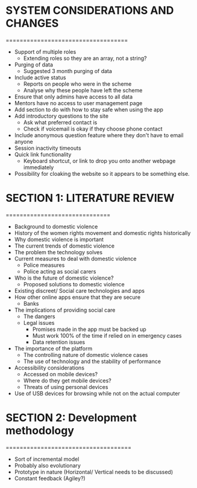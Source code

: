 # SYSTEM CONSIDERATIONS AND CHANGES
===================================

* Support of multiple roles
	* Extending roles so they are an array, not a string?
* Purging of data 
	* Suggested 3 month purging of data
* Include active status
	* Reports on people who were in the scheme
	* Analyse why these people have left the scheme
* Ensure that only admins have access to all data
* Mentors have no access to user management page
* Add section to do with how to stay safe when using the app
* Add introductory questions to the site
	* Ask what preferred contact is
	* Check if voicemail is okay if they choose phone contact
* Include anonymous question feature where they don't have to email anyone
* Session inactivity timeouts
* Quick link functionality
	* Keyboard shortcut, or link to drop you onto another webpage immediately
* Possibility for cloaking the website so it appears to be something else.

# SECTION 1: LITERATURE REVIEW
==============================

* Background to domestic violence
* History of the women rights movement and domestic rights historically
* Why domestic violence is important
* The current trends of domestic violence
* The problem the technology solves
* Current measures to deal with domestic violence
	* Police measures
	* Police acting as social carers
* Who is the future of domestic violence?
	* Proposed solutions to domestic violence
* Existing discreet/ Social care technologies and apps
* How other online apps ensure that they are secure
	* Banks
* The implications of providing social care
	* The dangers
	* Legal issues
		* Promises made in the app must be backed up
		* Must work 100% of the time if relied on in emergency cases
		* Data retention issues
* The importance of the platform
	* The controlling nature of domestic violence cases
	* The use of technology and the stability of performance
* Accessibility considerations
	* Accessed on mobile devices?
	* Where do they get mobile devices?
	* Threats of using personal devices
* Use of USB devices for browsing while not on the actual computer

# SECTION 2: Development methodology
====================================
- Sort of incremental model
- Probably also evolutionary
- Prototype in nature (Horizontal/ Vertical needs to be discussed)
- Constant feedback (Agiley?)